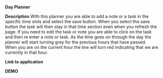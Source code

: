 **Day Planner**

**Description**
With this planner you are able to add a note or a task in the specific time slots and select the save button. 
When you select the save button the task will then stay in that time section even when you refresh the page.
If you need to edit the task or note you are able to click on the task and then re enter a note or task.
As the time goes on through the day the planner will start turning grey for the previous hours that have passed. 
When you are on the current hour the line will turn red indicating that we are currently in that hour.

**Link to application**

**DEMO**


